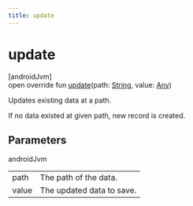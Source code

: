 ```yaml
---
title: update
---
```



# update



[androidJvm]\
open override fun [update](update.html)(path: [String](https://kotlinlang.org/api/latest/jvm/stdlib/kotlin/-string/index.html), value: [Any](https://kotlinlang.org/api/latest/jvm/stdlib/kotlin/-any/index.html))



Updates existing data at a path.



If no data existed at given path, new record is created.



## Parameters


androidJvm

| | |
|---|---|
| path | The path of the data. |
| value | The updated data to save. |




